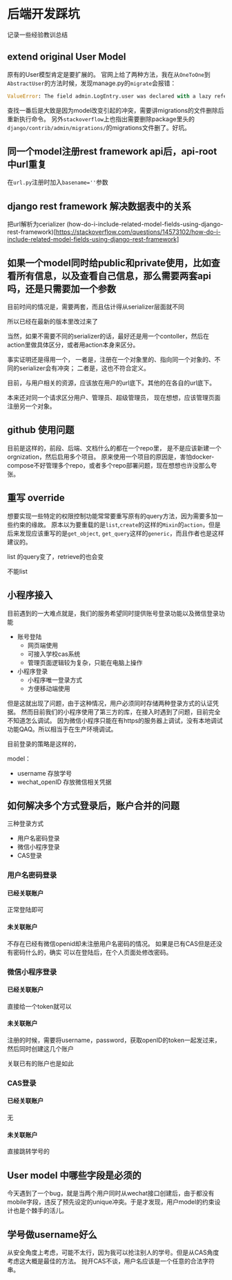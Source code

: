 # 后端开发踩坑

记录一些经验教训总结

## extend original User Model

原有的User模型肯定是要扩展的。
官网上给了两种方法，我在从`OneToOne`到`AbstractUser`的方法时候，发现manage.py的`migrate`会报错：
```python
ValueError: The field admin.LogEntry.user was declared with a lazy reference to 'users.userprofile', but ... not installed/reference.
```
查找一番后是大致是因为model改变引起的冲突，需要讲migrations的文件删除后重新执行命令。
另外`stackoverflow`上也指出需要删除package里头的`django/contrib/admin/migrations/`的migrations文件删了。好坑。

## 同一个model注册rest framework api后，api-root 中url重复

在`url.py`注册时加入`basename=''`参数

## django rest framework 解决数据表中的关系

把url解析为cerializer
(how-do-i-include-related-model-fields-using-django-rest-framework)[https://stackoverflow.com/questions/14573102/how-do-i-include-related-model-fields-using-django-rest-framework]

## 如果一个model同时给public和private使用，比如查看所有信息，以及查看自己信息，那么需要两套api吗，还是只需要加一个参数

目前时间的情况是，需要两套，而且估计得从serializer层面就不同

所以已经在最新的版本里改过来了

当然，如果不需要不同的serializer的话，最好还是用一个contoller，然后在action里做具体区分，或者用action本身来区分。

事实证明还是得用一个，
一者是，注册在一个对象里的、指向同一个对象的、不同的serializer会有冲突；
二者是，这也不符合定义。

目前，与用户相关的资源，应该放在用户的url底下。其他的在各自的url底下。

本来还对同一个请求区分用户、管理员、超级管理员，
现在想想，应该管理页面注册另一个对象。


## github 使用问题

目前是这样的，前段、后端、文档什么的都在一个repo里，
是不是应该新建一个orgnization，然后启用多个项目。
原来使用一个项目的原因是，害怕docker-compose不好管理多个repo，或者多个repo部署问题，现在想想也许没那么夸张。


## 重写 override

想要实现一些特定的权限控制功能常常要重写原有的query方法，因为需要多加一些约束的缘故。
原本以为要重载的是`list`,`create`的这样的`Mixin`的`action`，但是后来发现应该重写的是`get_object`,
`get_query`这样的`generic`，而且作者也是这样建议的。



list 的query变了，retrieve的也会变

不能list

## 小程序接入

目前遇到的一大难点就是，我们的服务希望同时提供账号登录功能以及微信登录功能

- 账号登陆
  - 网页端使用
  - 可接入学校cas系统
  - 管理页面逻辑较为复杂，只能在电脑上操作
- 小程序登录
  - 小程序唯一登录方式
  - 方便移动端使用
  
但是这就出现了问题，由于这种情况，用户必须同时存储两种登录方式的认证凭据。
然而目前我们的小程序使用了第三方的库，在接入时遇到了问题，目前完全不知道怎么调试。
因为微信小程序只能在有https的服务器上调试，没有本地调试功能QAQ。所以相当于在生产环境调试。

目前登录的策略是这样的，

model：

- username 存放学号
- wechat_openID 存放微信相关凭据

## 如何解决多个方式登录后，账户合并的问题

三种登录方式

- 用户名密码登录
- 微信小程序登录
- CAS登录

### 用户名密码登录

#### 已经关联账户
正常登陆即可
#### 未关联账户
不存在已经有微信openid却未注册用户名密码的情况。
如果是已有CAS但是还没有密码什么的，确实
可以在登陆后，在个人页面处修改密码。
### 微信小程序登录 

#### 已经关联账户
直接给一个token就可以
#### 未关联账户
注册的时候，需要将username，password，获取openID的token一起发过来，
然后同时创建这几个账户

关联已有的账户也是如此

### CAS登录

#### 已经关联账户
无
#### 未关联账户
直接跳转学号的


## User model 中哪些字段是必须的

今天遇到了一个bug，就是当两个用户同时从wechat接口创建后，由于都没有mobile字段，违反了预先设定的unique冲突。于是才发现，用户model的约束设计也是个棘手的活儿。

## 学号做username好么

从安全角度上考虑，可能不太行，因为我可以抢注别人的学号。但是从CAS角度考虑这大概是最佳的方法。
抛开CAS不谈，用户名应该是一个任意的合法字符串。